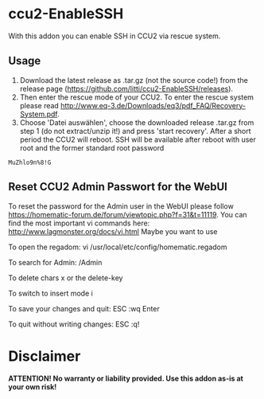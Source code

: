 # ccu2-EnableSSH
With this addon you can enable SSH in CCU2 via rescue system. 

## Usage
1. Download the latest release as .tar.gz (not the source code!) from the release page (https://github.com/litti/ccu2-EnableSSH/releases).
2. Then enter the rescue mode of your CCU2. To enter the rescue system please read http://www.eq-3.de/Downloads/eq3/pdf_FAQ/Recovery-System.pdf.
3. Choose 'Datei auswählen', choose the downloaded release .tar.gz from step 1 (do not extract/unzip it!) and press 'start recovery'. After a short period the CCU2 will reboot. SSH will be available after reboot with user root and the former standard root password 
```
MuZhlo9n%8!G
```

## Reset CCU2 Admin Passwort for the WebUI
To reset the password for the Admin user in the WebUI please follow https://homematic-forum.de/forum/viewtopic.php?f=31&t=11119. You can find the most important vi commands here: http://www.lagmonster.org/docs/vi.html
Maybe you want to use

To open the regadom:
vi /usr/local/etc/config/homematic.regadom

To search for Admin:
/Admin

To delete chars
x or the delete-key

To switch to insert mode
i

To save your changes and quit:
ESC :wq Enter

To quit without writing changes:
ESC :q!

Disclaimer
======
**ATTENTION! No warranty or liability provided. Use this addon as-is at your own risk!**
